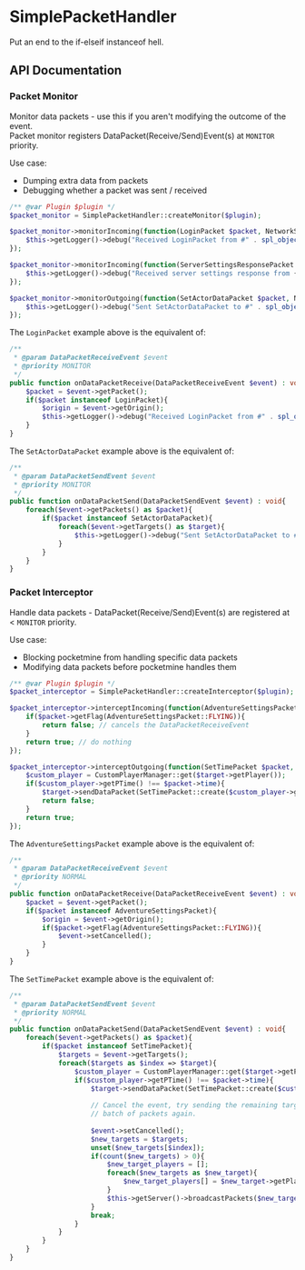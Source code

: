 # SimplePacketHandler
Put an end to the if-elseif instanceof hell.

## API Documentation
### Packet Monitor
Monitor data packets - use this if you aren't modifying the outcome of the event.<br>
Packet monitor registers DataPacket(Receive/Send)Event(s) at `MONITOR` priority.

Use case:
- Dumping extra data from packets
- Debugging whether a packet was sent / received

```php
/** @var Plugin $plugin */
$packet_monitor = SimplePacketHandler::createMonitor($plugin);

$packet_monitor->monitorIncoming(function(LoginPacket $packet, NetworkSession $origin) : void{
	$this->getLogger()->debug("Received LoginPacket from #" . spl_object_id($origin));
});

$packet_monitor->monitorIncoming(function(ServerSettingsResponsePacket $packet, NetworkSession $origin) : void{
	$this->getLogger()->debug("Received server settings response from {$origin->getPlayer()->getName()}");
});

$packet_monitor->monitorOutgoing(function(SetActorDataPacket $packet, NetworkSession $target) : void{
	$this->getLogger()->debug("Sent SetActorDataPacket to #" . spl_object_id($target));
});
```

The `LoginPacket` example above is the equivalent of:
```php
/**
 * @param DataPacketReceiveEvent $event
 * @priority MONITOR
 */
public function onDataPacketReceive(DataPacketReceiveEvent $event) : void{
	$packet = $event->getPacket();
	if($packet instanceof LoginPacket){
		$origin = $event->getOrigin();
		$this->getLogger()->debug("Received LoginPacket from #" . spl_object_id($origin));
	}
}
```

The `SetActorDataPacket` example above is the equivalent of:
```php
/**
 * @param DataPacketSendEvent $event
 * @priority MONITOR
 */
public function onDataPacketSend(DataPacketSendEvent $event) : void{
	foreach($event->getPackets() as $packet){
		if($packet instanceof SetActorDataPacket){
			foreach($event->getTargets() as $target){
				$this->getLogger()->debug("Sent SetActorDataPacket to #" . spl_object_id($target));
			}
		}
	}
}
```

### Packet Interceptor
Handle data packets - DataPacket(Receive/Send)Event(s) are registered at < `MONITOR` priority.

Use case:
- Blocking pocketmine from handling specific data packets
- Modifying data packets before pocketmine handles them

```php
/** @var Plugin $plugin */
$packet_interceptor = SimplePacketHandler::createInterceptor($plugin);

$packet_interceptor->interceptIncoming(function(AdventureSettingsPacket $packet, NetworkSession $origin) : bool{
	if($packet->getFlag(AdventureSettingsPacket::FLYING)){
		return false; // cancels the DataPacketReceiveEvent
	}
	return true; // do nothing
});

$packet_interceptor->interceptOutgoing(function(SetTimePacket $packet, NetworkSession $target) : bool{
	$custom_player = CustomPlayerManager::get($target->getPlayer());
	if($custom_player->getPTime() !== $packet->time){
		$target->sendDataPacket(SetTimePacket::create($custom_player->getPTime()));
		return false;
	}
	return true;
});
```

The `AdventureSettingsPacket` example above is the equivalent of:
```php
/**
 * @param DataPacketReceiveEvent $event
 * @priority NORMAL
 */
public function onDataPacketReceive(DataPacketReceiveEvent $event) : void{
	$packet = $event->getPacket();
	if($packet instanceof AdventureSettingsPacket){
		$origin = $event->getOrigin();
		if($packet->getFlag(AdventureSettingsPacket::FLYING)){
			$event->setCancelled();
		}
	}
}
```

The `SetTimePacket` example above is the equivalent of:
```php
/**
 * @param DataPacketSendEvent $event
 * @priority NORMAL
 */
public function onDataPacketSend(DataPacketSendEvent $event) : void{
	foreach($event->getPackets() as $packet){
		if($packet instanceof SetTimePacket){
			$targets = $event->getTargets();
			foreach($targets as $index => $target){
				$custom_player = CustomPlayerManager::get($target->getPlayer());
				if($custom_player->getPTime() !== $packet->time){
					$target->sendDataPacket(SetTimePacket::create($custom_player->getPTime()));
					
					// Cancel the event, try sending the remaining targets the
					// batch of packets again.
					
					$event->setCancelled();
					$new_targets = $targets;
					unset($new_targets[$index]);
					if(count($new_targets) > 0){
						$new_target_players = [];
						foreach($new_targets as $new_target){
							$new_target_players[] = $new_target->getPlayer();
						}
						$this->getServer()->broadcastPackets($new_target_players, $event->getPackets());
					}
					break;
				}
			}
		}
	}
}
```
